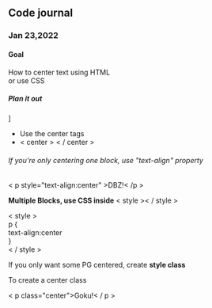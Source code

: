 <h2>Code journal</h2>


<h3>Jan 23,2022</h3>


<h4><strong>Goal</strong></h4>


<p>
  How to center text using HTML<br>
  or use CSS</p>

<h5><strong>Plan it out</strong></h5>]

<p>
 <ul>
  <li>Use the center tags</li>
  <li>< center > < / center ></li>
 </ul>
    </p>
   
<h6>If you're only centering one block, use "text-align" property</h6>
    
    
< p style="text-align:center" >DBZ!< /p >
  
 
  <h7><strong>Multiple Blocks, use CSS inside</strong> < style >< / style ></h>

  
  <p>
    < style ><br>
p {<br>
 text-align:center<br>
}<br>
      < / style ></p>
  
      
  <h8>If you only want some PG centered, create <strong>style class</strong></h8>
  
      
 <p>
   <style><br>
.center {<br>
 text-align: center<br>
}<br>
   </style></p>
      
      
 <h9>To create a center class</h9>
      
      
 <p>
      < p class="center">Goku!< / p ></p>
      
      
      

